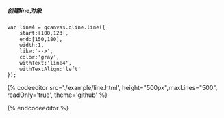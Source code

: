 ##### 创建line对象

```
var line4 = qcanvas.qline.line({
    start:[100,123],
    end:[150,180],
    width:1,
    like:'-->',
    color:'gray',
    withText:'line4',
    withTextAlign:'left'
});
```

{% codeeditor   src='./example/line.html', height="500px",maxLines="500", readOnly='true', theme='github' %}

{% endcodeeditor %}

